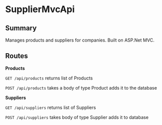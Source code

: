 # SupplierMvcApi

## Summary
Manages products and suppliers for companies. Built on ASP.Net MVC.

## Routes
**Products**

```GET /api/products```
returns list of Products

```POST /api/products```
takes a body of type Product
adds it to the database

**Suppliers**

```GET /api/suppliers```
returns list of Suppliers

```POST /api/suppliers```
takes body of type Supplier
adds it to database


